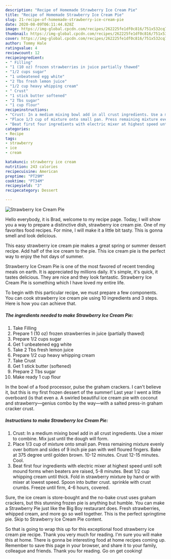 ```yaml
---
description: "Recipe of Homemade Strawberry Ice Cream Pie"
title: "Recipe of Homemade Strawberry Ice Cream Pie"
slug: 21-recipe-of-homemade-strawberry-ice-cream-pie
date: 2020-08-09T06:11:44.828Z
image: https://img-global.cpcdn.com/recipes/262225fe1df0c816/751x532cq70/strawberry-ice-cream-pie-recipe-main-photo.jpg
thumbnail: https://img-global.cpcdn.com/recipes/262225fe1df0c816/751x532cq70/strawberry-ice-cream-pie-recipe-main-photo.jpg
cover: https://img-global.cpcdn.com/recipes/262225fe1df0c816/751x532cq70/strawberry-ice-cream-pie-recipe-main-photo.jpg
author: Tommy Hale
ratingvalue: 4
reviewcount: 12
recipeingredient:
- " Filling"
- "1 (10 oz) frozen strawberries in juice partially thawed"
- "1/2 cups sugar"
- "1 unbeatened egg white"
- "2 Tbs fresh lemon juice"
- "1/2 cup heavy whipping cream"
- " Crust"
- "1 stick butter softened"
- "2 Tbs sugar"
- "1 cup flour"
recipeinstructions:
- "Crust: In a medium mixing bowl add in all crust ingredients. Use a mixer to combine. Mix just until the dough will form."
- "Place 1/3 cup of mixture onto small pan. Press remaining mixture evenly over bottom and sides of 9 inch pie pan with well floured fingers. Bake at 375 degree until golden brown. 10-12 minutes. Crust 12-15 minutes. Cool."
- "Beat first four ingredients with electric mixer at highest speed until soft mound forms when beaters are raised, 5-8 minutes. Beat 1/2 cup whipping cream until thick. Fold in strawberry mixture by hand or with mixer at lowest speed. Spoon into butter crust. sprinkle with crust crumbs. Freeze until firm, 4-6 hours, covered."
categories:
- Recipe
tags:
- strawberry
- ice
- cream

katakunci: strawberry ice cream 
nutrition: 243 calories
recipecuisine: American
preptime: "PT29M"
cooktime: "PT34M"
recipeyield: "3"
recipecategory: Dessert

---
```



![Strawberry Ice Cream Pie](https://img-global.cpcdn.com/recipes/262225fe1df0c816/751x532cq70/strawberry-ice-cream-pie-recipe-main-photo.jpg)

Hello everybody, it is Brad, welcome to my recipe page. Today, I will show you a way to prepare a distinctive dish, strawberry ice cream pie. One of my favorites food recipes. For mine, I will make it a little bit tasty. This is gonna smell and look delicious.

This easy strawberry ice cream pie makes a great spring or summer dessert recipe. Add half of the ice cream to the pie. This ice cream pie is the perfect way to enjoy the hot days of summer.

Strawberry Ice Cream Pie is one of the most favored of recent trending meals on earth. It is appreciated by millions daily. It's simple, it's quick, it tastes delicious. They are nice and they look fantastic. Strawberry Ice Cream Pie is something which I have loved my entire life.


To begin with this particular recipe, we must prepare a few components. You can cook strawberry ice cream pie using 10 ingredients and 3 steps. Here is how you can achieve that.

<!--inarticleads1-->

##### The ingredients needed to make Strawberry Ice Cream Pie:

1. Take  Filling
1. Prepare 1 (10 oz) frozen strawberries in juice (partially thawed)
1. Prepare 1/2 cups sugar
1. Get 1 unbeatened egg white
1. Take 2 Tbs fresh lemon juice
1. Prepare 1/2 cup heavy whipping cream
1. Take  Crust
1. Get 1 stick butter (softened)
1. Prepare 2 Tbs sugar
1. Make ready 1 cup flour


In the bowl of a food processor, pulse the graham crackers. I can&#39;t believe it, but this is my first frozen dessert of the summer! Last year I went a little overboard (is that even a. A swirled beautiful ice cream pie with coconut and strawberry—genius combo by the way—with a salted press-in graham cracker crust. 

<!--inarticleads2-->

##### Instructions to make Strawberry Ice Cream Pie:

1. Crust: In a medium mixing bowl add in all crust ingredients. Use a mixer to combine. Mix just until the dough will form.
1. Place 1/3 cup of mixture onto small pan. Press remaining mixture evenly over bottom and sides of 9 inch pie pan with well floured fingers. Bake at 375 degree until golden brown. 10-12 minutes. Crust 12-15 minutes. Cool.
1. Beat first four ingredients with electric mixer at highest speed until soft mound forms when beaters are raised, 5-8 minutes. Beat 1/2 cup whipping cream until thick. Fold in strawberry mixture by hand or with mixer at lowest speed. Spoon into butter crust. sprinkle with crust crumbs. Freeze until firm, 4-6 hours, covered.


Sure, the ice cream is store-bought and the no-bake crust uses graham crackers, but this stunning frozen pie is anything but humble. You can make a Strawberry Pie just like the Big Boy restaurant does. Fresh strawberries, whipped cream, and more go so well together. This is the perfect springtime pie. Skip to Strawberry Ice Cream Pie content. 

So that is going to wrap this up for this exceptional food strawberry ice cream pie recipe. Thank you very much for reading. I'm sure you will make this at home. There is gonna be interesting food at home recipes coming up. Remember to save this page in your browser, and share it to your family, colleague and friends. Thank you for reading. Go on get cooking!
